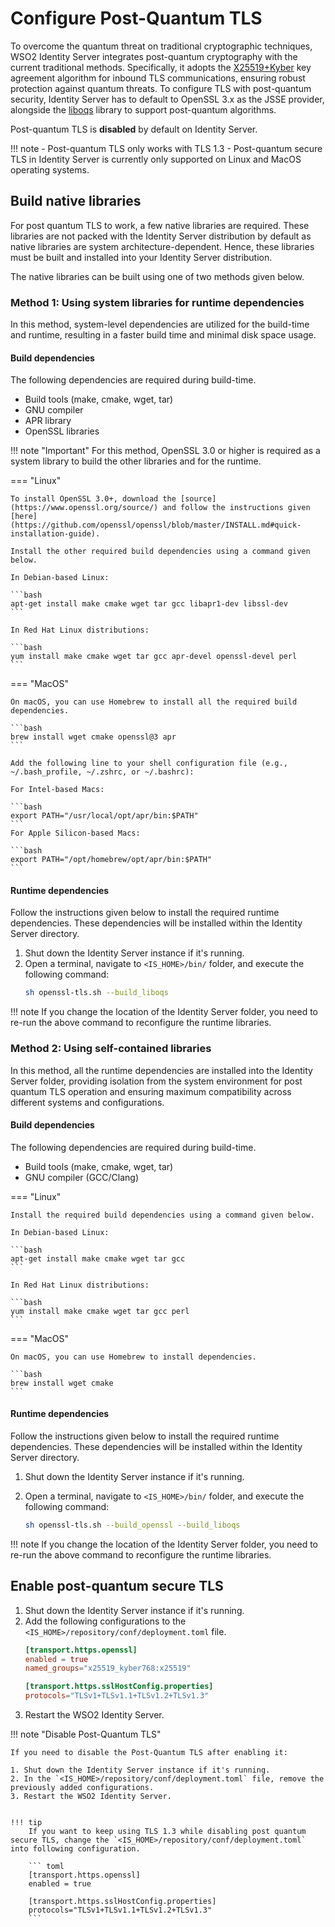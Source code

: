# Configure Post-Quantum TLS

To overcome the quantum threat on traditional cryptographic techniques, WSO2 Identity Server integrates  post-quantum cryptography with the current traditional methods. Specifically, it adopts the [X25519+Kyber](https://datatracker.ietf.org/doc/draft-tls-westerbaan-xyber768d00/) key agreement algorithm for inbound TLS communications, ensuring robust protection against quantum threats. To configure TLS with post-quantum security, Identity Server has to default to OpenSSL 3.x as the JSSE provider, alongside the [liboqs](https://openquantumsafe.org/liboqs/) library to support post-quantum algorithms.

Post-quantum TLS is **disabled** by default on Identity Server.

!!! note
    - Post-quantum TLS only works with TLS 1.3
    - Post-quantum secure TLS in Identity Server is currently only supported on Linux and MacOS operating systems.

## Build native libraries

For post quantum TLS to work, a few native libraries are required. These libraries are not packed with the Identity Server distribution by default as native libraries are system architecture-dependent. Hence, these libraries must be built and installed into your Identity Server distribution.

The native libraries can be built using one of two methods given below.

### Method 1: Using system libraries for runtime dependencies

In this method, system-level dependencies are utilized for the build-time and runtime, resulting in a faster build time and minimal disk space usage.

#### Build dependencies

The following dependencies are required during build-time.

- Build tools (make, cmake, wget, tar)
- GNU compiler
- APR library
- OpenSSL libraries

!!! note "Important"
    For this method, OpenSSL 3.0 or higher is required as a system library to build the other libraries and for the runtime. 

=== "Linux"

    To install OpenSSL 3.0+, download the [source](https://www.openssl.org/source/) and follow the instructions given [here](https://github.com/openssl/openssl/blob/master/INSTALL.md#quick-installation-guide).

    Install the other required build dependencies using a command given below. 

    In Debian-based Linux:

    ```bash
    apt-get install make cmake wget tar gcc libapr1-dev libssl-dev
    ```

    In Red Hat Linux distributions:

    ```bash
    yum install make cmake wget tar gcc apr-devel openssl-devel perl
    ```

=== "MacOS"

    On macOS, you can use Homebrew to install all the required build dependencies.

    ```bash
    brew install wget cmake openssl@3 apr
    ```

    Add the following line to your shell configuration file (e.g., ~/.bash_profile, ~/.zshrc, or ~/.bashrc):

    For Intel-based Macs:

    ```bash
    export PATH="/usr/local/opt/apr/bin:$PATH"
    ```
    For Apple Silicon-based Macs:

    ```bash
    export PATH="/opt/homebrew/opt/apr/bin:$PATH"
    ```

#### Runtime dependencies

Follow the instructions given below to install the required runtime dependencies. These dependencies will be installed within the Identity Server directory.

1. Shut down the Identity Server instance if it's running.
2. Open a terminal, navigate to `<IS_HOME>/bin/` folder, and execute the following command:
    ```bash
    sh openssl-tls.sh --build_liboqs
    ```

!!! note
    If you change the location of the Identity Server folder, you need to re-run the above command to reconfigure the runtime libraries.

### Method 2: Using self-contained libraries

In this method, all the runtime dependencies are installed into the Identity Server folder, providing isolation from the system environment for post quantum TLS operation and ensuring maximum compatibility across different systems and configurations.

#### Build dependencies

The following dependencies are required during build-time.
- Build tools (make, cmake, wget, tar)
- GNU compiler (GCC/Clang)

=== "Linux"

    Install the required build dependencies using a command given below.

    In Debian-based Linux:

    ```bash
    apt-get install make cmake wget tar gcc
    ```

    In Red Hat Linux distributions:

    ```bash
    yum install make cmake wget tar gcc perl
    ```

=== "MacOS"

    On macOS, you can use Homebrew to install dependencies.

    ```bash
    brew install wget cmake
    ```

#### Runtime dependencies

Follow the instructions given below to install the required runtime dependencies. These dependencies will be installed within the Identity Server directory.

1. Shut down the Identity Server instance if it's running.
2. Open a terminal, navigate to `<IS_HOME>/bin/` folder, and execute the following command:

    ```bash
    sh openssl-tls.sh --build_openssl --build_liboqs
    ```

!!! note
    If you change the location of the Identity Server folder, you need to re-run the above command to reconfigure the runtime libraries.

## Enable post-quantum secure TLS

1. Shut down the Identity Server instance if it's running.
2. Add the following configurations to the `<IS_HOME>/repository/conf/deployment.toml` file.
    ``` toml
    [transport.https.openssl]
    enabled = true
    named_groups="x25519_kyber768:x25519"

    [transport.https.sslHostConfig.properties]
    protocols="TLSv1+TLSv1.1+TLSv1.2+TLSv1.3"
    ```
3. Restart the WSO2 Identity Server.


!!! note "Disable Post-Quantum TLS"

    If you need to disable the Post-Quantum TLS after enabling it:

    1. Shut down the Identity Server instance if it's running.
    2. In the `<IS_HOME>/repository/conf/deployment.toml` file, remove the previously added configurations.
    3. Restart the WSO2 Identity Server.


    !!! tip
        If you want to keep using TLS 1.3 while disabling post quantum secure TLS, change the `<IS_HOME>/repository/conf/deployment.toml` into following configuration.
        
        ``` toml
        [transport.https.openssl]
        enabled = true

        [transport.https.sslHostConfig.properties]
        protocols="TLSv1+TLSv1.1+TLSv1.2+TLSv1.3"
        ```
